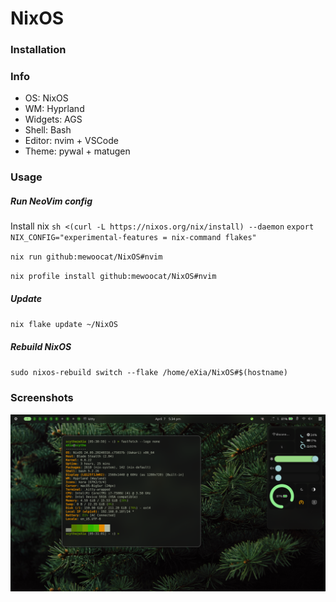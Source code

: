 # NixOS

### Installation
### Info
- OS: NixOS
- WM: Hyprland
- Widgets: AGS
- Shell: Bash
- Editor: nvim + VSCode
- Theme: pywal + matugen


### Usage

##### Run NeoVim config

Install nix
`sh <(curl -L https://nixos.org/nix/install) --daemon`
`export NIX_CONFIG="experimental-features = nix-command flakes"`

`nix run github:mewoocat/NixOS#nvim`

`nix profile install github:mewoocat/NixOS#nvim`

##### Update
`nix flake update ~/NixOS`

##### Rebuild NixOS
`sudo nixos-rebuild switch --flake /home/eXia/NixOS#$(hostname)`

### Screenshots
![Example](https://github.com/mewoocat/NixOS/blob/main/desktop-2.png)
